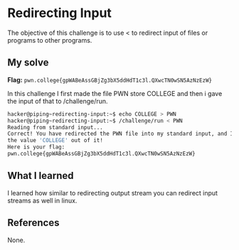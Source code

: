 # Redirecting Input
The objective of this challenge is to use < to redirect input of files or programs to other programs.

## My solve
**Flag:** `pwn.college{gpWABeAssGBjZg3bX5ddHdT1c3l.QXwcTN0wSN5AzNzEzW}`

In this challenge I first made the file PWN store COLLEGE and then i gave the input of that to /challenge/run.
```bash
hacker@piping~redirecting-input:~$ echo COLLEGE > PWN
hacker@piping~redirecting-input:~$ /challenge/run < PWN
Reading from standard input...
Correct! You have redirected the PWN file into my standard input, and I read 
the value 'COLLEGE' out of it!
Here is your flag:
pwn.college{gpWABeAssGBjZg3bX5ddHdT1c3l.QXwcTN0wSN5AzNzEzW}
```

## What I learned
I learned how similar to redirecting output stream you can redirect input streams as well in linux.

## References 
None.
